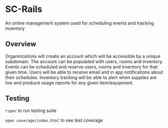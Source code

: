 # SC-Rails
An online management system used for scheduling events and tracking inventory

## Overview
Organinzations will create an account which will be accessible by a unique subdomain.  The account can be populated with users, rooms and inventory.  Events can be scheduled and reserve users, rooms and inventory for that given time.  Users will be able to receive email and in app notifications about their schedules.  Inventory tracking will be able to alert when supplies are low and produce usage reports for any given item/equipment.

## Testing
`rspec` to run testing suite

`open coverage/index.html` to see test coverage
